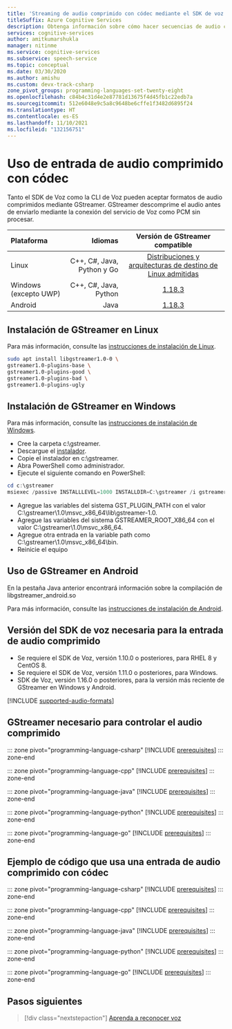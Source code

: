 ```yaml
---
title: 'Streaming de audio comprimido con códec mediante el SDK de voz: servicio de voz'
titleSuffix: Azure Cognitive Services
description: Obtenga información sobre cómo hacer secuencias de audio comprimido al servicio de voz con el SDK de voz. Disponible para C++, C#y Java para Linux, Java en Android y Objective-C en iOS.
services: cognitive-services
author: amitkumarshukla
manager: nitinme
ms.service: cognitive-services
ms.subservice: speech-service
ms.topic: conceptual
ms.date: 03/30/2020
ms.author: amishu
ms.custom: devx-track-csharp
zone_pivot_groups: programming-languages-set-twenty-eight
ms.openlocfilehash: c84b4c31d4e2e87781d13675f4d45fb1c22edb7a
ms.sourcegitcommit: 512e6048e9c5a8c9648be6cffe1f3482d6895f24
ms.translationtype: HT
ms.contentlocale: es-ES
ms.lasthandoff: 11/10/2021
ms.locfileid: "132156751"
---
```

# <a name="use-codec-compressed-audio-input"></a>Uso de entrada de audio comprimido con códec

Tanto el SDK de Voz como la CLI de Voz pueden aceptar formatos de audio comprimidos mediante GStreamer. GStreamer descomprime el audio antes de enviarlo mediante la conexión del servicio de Voz como PCM sin procesar.

Plataforma | Idiomas | Versión de GStreamer compatible
| :--- | ---: | :---:
Linux  | C++, C#, Java, Python y Go | [Distribuciones y arquitecturas de destino de Linux admitidas](~/articles/cognitive-services/speech-service/speech-sdk.md) 
Windows (excepto UWP) | C++, C#, Java, Python | [1.18.3](https://gstreamer.freedesktop.org/data/pkg/windows/1.18.3/msvc/gstreamer-1.0-msvc-x86_64-1.18.3.msi) 
Android  | Java | [1.18.3](https://gstreamer.freedesktop.org/data/pkg/android/1.18.3/) 

## <a name="installing-gstreamer-on-linux"></a>Instalación de GStreamer en Linux

Para más información, consulte las [instrucciones de instalación de Linux](https://gstreamer.freedesktop.org/documentation/installing/on-linux.html?gi-language=c).  

```sh
sudo apt install libgstreamer1.0-0 \
gstreamer1.0-plugins-base \
gstreamer1.0-plugins-good \
gstreamer1.0-plugins-bad \
gstreamer1.0-plugins-ugly
```
## <a name="installing-gstreamer-on-windows"></a>Instalación de GStreamer en Windows

Para más información, consulte las [instrucciones de instalación de Windows](https://gstreamer.freedesktop.org/documentation/installing/on-windows.html?gi-language=c). 

* Cree la carpeta c:\gstreamer.
* Descargue el [instalador](https://gstreamer.freedesktop.org/data/pkg/windows/1.18.3/msvc/gstreamer-1.0-msvc-x86_64-1.18.3.msi). 
* Copie el instalador en c:\gstreamer.
* Abra PowerShell como administrador.
* Ejecute el siguiente comando en PowerShell:

```powershell
cd c:\gstreamer
msiexec /passive INSTALLLEVEL=1000 INSTALLDIR=C:\gstreamer /i gstreamer-1.0-msvc-x86_64-1.18.3.msi
```
* Agregue las variables del sistema GST_PLUGIN_PATH con el valor C:\gstreamer\1.0\msvc_x86_64\lib\gstreamer-1.0.
* Agregue las variables del sistema GSTREAMER_ROOT_X86_64 con el valor C:\gstreamer\1.0\msvc_x86_64.
* Agregue otra entrada en la variable path como C:\gstreamer\1.0\msvc_x86_64\bin.
* Reinicie el equipo

## <a name="using-gstreamer-in-android"></a>Uso de GStreamer en Android
En la pestaña Java anterior encontrará información sobre la compilación de libgstreamer_android.so 

Para más información, consulte las [instrucciones de instalación de Android](https://gstreamer.freedesktop.org/documentation/installing/for-android-development.html?gi-language=c). 

## <a name="speech-sdk-version-required-for-compressed-audio-input"></a>Versión del SDK de voz necesaria para la entrada de audio comprimido
* Se requiere el SDK de Voz, versión 1.10.0 o posteriores, para RHEL 8 y CentOS 8.
* Se requiere el SDK de Voz, versión 1.11.0 o posteriores, para Windows.
* SDK de Voz, versión 1.16.0 o posteriores, para la versión más reciente de GStreamer en Windows y Android.

[!INCLUDE [supported-audio-formats](includes/supported-audio-formats.md)]

## <a name="gstreamer-required-to-handle-compressed-audio"></a>GStreamer necesario para controlar el audio comprimido

::: zone pivot="programming-language-csharp"
[!INCLUDE [prerequisites](includes/how-to/compressed-audio-input/csharp/prerequisites.md)]
::: zone-end

::: zone pivot="programming-language-cpp"
[!INCLUDE [prerequisites](includes/how-to/compressed-audio-input/cpp/prerequisites.md)]
::: zone-end

::: zone pivot="programming-language-java"
[!INCLUDE [prerequisites](includes/how-to/compressed-audio-input/java/prerequisites.md)]
::: zone-end

::: zone pivot="programming-language-python"
[!INCLUDE [prerequisites](includes/how-to/compressed-audio-input/python/prerequisites.md)]
::: zone-end

::: zone pivot="programming-language-go"
[!INCLUDE [prerequisites](includes/how-to/compressed-audio-input/go/prerequisites.md)]
::: zone-end

## <a name="example-code-using-codec-compressed-audio-input"></a>Ejemplo de código que usa una entrada de audio comprimido con códec

::: zone pivot="programming-language-csharp"
[!INCLUDE [prerequisites](includes/how-to/compressed-audio-input/csharp/examples.md)]
::: zone-end

::: zone pivot="programming-language-cpp"
[!INCLUDE [prerequisites](includes/how-to/compressed-audio-input/cpp/examples.md)]
::: zone-end

::: zone pivot="programming-language-java"
[!INCLUDE [prerequisites](includes/how-to/compressed-audio-input/java/examples.md)]
::: zone-end

::: zone pivot="programming-language-python"
[!INCLUDE [prerequisites](includes/how-to/compressed-audio-input/python/examples.md)]
::: zone-end

::: zone pivot="programming-language-go"
[!INCLUDE [prerequisites](includes/how-to/compressed-audio-input/go/examples.md)]
::: zone-end

## <a name="next-steps"></a>Pasos siguientes

> [!div class="nextstepaction"]
> [Aprenda a reconocer voz](./get-started-speech-to-text.md)
